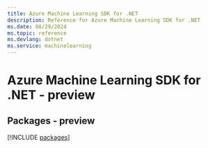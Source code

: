 ```yaml
---
title: Azure Machine Learning SDK for .NET
description: Reference for Azure Machine Learning SDK for .NET
ms.date: 08/29/2024
ms.topic: reference
ms.devlang: dotnet
ms.service: machinelearning
---
```

# Azure Machine Learning SDK for .NET - preview
## Packages - preview
[!INCLUDE [packages](machine-learning-index.md)]